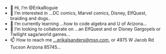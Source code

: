 - 👋 Hi, I’m @ErikaRoguie
- 👀 I’m interested in ...DC comics, Marvel comics, Disney, ElfQuest, braiding and dogs..
- 🌱 I’m currently learning ...how to code algebra and U of Arizona...
- 💞️ I’m looking to collaborate on ...an ElfQuest and or Disney Gargoyels or Twilight saga/world games...
- 📫 How to reach me ...erikalsanders@msn.com, or 4975 W Jacob Rd Tucson Arizona 85745...

<!---
ErikaRoguie/ErikaRoguie is a ✨ special ✨ repository because its `README.md` (this file) appears on your GitHub profile.
You can click the Preview link to take a look at your changes.
--->
